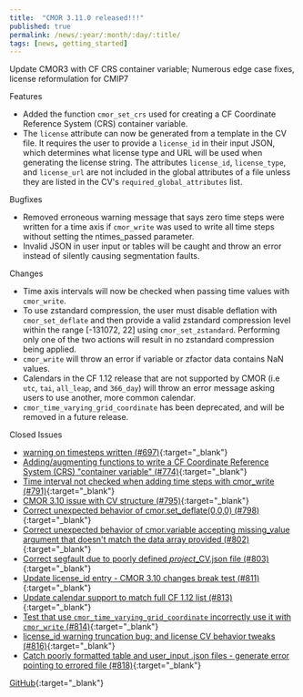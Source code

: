 ```yaml
---
title:  "CMOR 3.11.0 released!!!"
published: true
permalink: /news/:year/:month/:day/:title/
tags: [news, getting_started]
---
```


Update CMOR3 with CF CRS container variable; Numerous edge case fixes, license reformulation for CMIP7

Features
* Added the function `cmor_set_crs` used for creating a CF Coordinate Reference System (CRS) container variable.
* The `license` attribute can now be generated from a template in the CV file. It requires the user to provide a `license_id` in their input JSON, which determines what license type and URL will be used when generating the license string. The attributes `license_id`, `license_type`, and `license_url` are not included in the global attributes of a file unless they are listed in the CV's `required_global_attributes` list.

Bugfixes
* Removed erroneous warning message that says zero time steps were written for a time axis if `cmor_write` was used to write all time steps without setting the ntimes_passed parameter.
* Invalid JSON in user input or tables will be caught and throw an error instead of silently causing segmentation faults.

Changes
* Time axis intervals will now be checked when passing time values with `cmor_write`.
* To use zstandard compression, the user must disable deflation with `cmor_set_deflate` and then provide a valid zstandard compression level within the range [-131072, 22] using `cmor_set_zstandard`. Performing only one of the two actions will result in no zstandard compression being applied.
* `cmor_write` will throw an error if variable or zfactor data contains NaN values.
* Calendars in the CF 1.12 release that are not supported by CMOR (i.e `utc`, `tai`, `all_leap`, and `366_day`) will throw an error message asking users to use another, more common calendar.
* `cmor_time_varying_grid_coordinate` has been deprecated, and will be removed in a future release.

Closed Issues
* [warning on timesteps written (#697)](https://github.com/PCMDI/cmor/issues/697){:target="_blank"}
* [Adding/augmenting functions to write a CF Coordinate Reference System (CRS) "container variable" (#774)](https://github.com/PCMDI/cmor/issues/774){:target="_blank"}
* [Time interval not checked when adding time steps with cmor_write (#791)](https://github.com/PCMDI/cmor/issues/791){:target="_blank"}
* [CMOR 3.10 issue with CV structure (#795)](https://github.com/PCMDI/cmor/issues/795){:target="_blank"}
* [Correct unexpected behavior of cmor.set_deflate(0,0,0) (#798)](https://github.com/PCMDI/cmor/issues/798){:target="_blank"}
* [Correct unexpected behavior of cmor.variable accepting missing_value argument that doesn't match the data array provided (#802)](https://github.com/PCMDI/cmor/issues/802){:target="_blank"}
* [Correct segfault due to poorly defined *project*_CV.json file (#803)](https://github.com/PCMDI/cmor/issues/803){:target="_blank"}
* [Update license_id entry - CMOR 3.10 changes break test (#811)](https://github.com/PCMDI/cmor/issues/811){:target="_blank"}
* [Update calendar support to match full CF 1.12 list (#813)](https://github.com/PCMDI/cmor/issues/813){:target="_blank"}
* [Test that use `cmor_time_varying_grid_coordinate` incorrectly use it with `cmor_write` (#814)](https://github.com/PCMDI/cmor/issues/814){:target="_blank"}
* [license_id warning truncation bug; and license CV behavior tweaks (#816)](https://github.com/PCMDI/cmor/issues/816){:target="_blank"}
* [Catch poorly formatted table and user_input .json files - generate error pointing to errored file (#818)](https://github.com/PCMDI/cmor/issues/818){:target="_blank"}

[GitHub](https://github.com/PCMDI/cmor/releases/tag/3.11.0){:target="_blank"}
